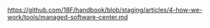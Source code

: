 ---
---
https://github.com/18F/handbook/blob/staging/articles/4-how-we-work/tools/managed-software-center.md